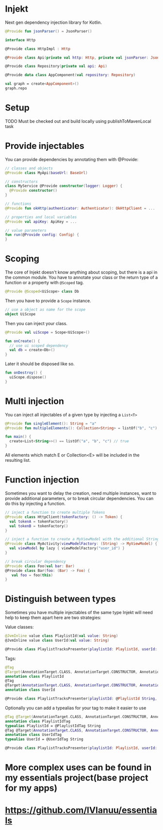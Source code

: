 # Injekt

Next gen dependency injection library for Kotlin.
```kotlin
@Provide fun jsonParser() = JsonParser()

interface Http

@Provide class HttpImpl : Http

@Provide class Api(private val http: Http, private val jsonParser: JsonParser)

@Provide class Repository(private val api: Api)

@Provide data class AppComponent(val repository: Repository)

val graph = create<AppComponent>()
graph.repo
```

# Setup
TODO
Must be checked out and build locally using publishToMavenLocal task

# Provide injectables
You can provide dependencies by annotating them with @Provide:
```kotlin
// classes and objects
@Provide class MyApi(baseUrl: BaseUrl)

// constructors
class MyService @Provide constructor(logger: Logger) {
  @Provide constructor()
}

// functions
@Provide fun okHttp(authenticator: Authenticator): OkHttpClient = ...

// properties and local variables
@Provide val apiKey: ApiKey = ...

// value parameters
fun run(@Provide config: Config) {
}
```

# Scoping
The core of Injekt doesn't know anything about scoping, but there is a api in the common module.
You have to annotate your class or the return type of a function or a property with ```@Scoped``` tag.
```kotlin
@Provide @Scoped<UiScope> class Db
```
Then you have to provide a ```Scope``` instance.
```kotlin
// use a object as name for the scope
object UiScope
```
Then you can inject your class.
```kotlin
@Provide val uiScope = Scope<UiScope>()

fun onCreate() {
  // use ui scoped dependency
  val db = create<Db>()
}
```
Later it should be disposed like so.
```kotlin
fun onDestroy() {
  uiScope.dispose()
}
```

# Multi injection
You can inject all injectables of a given type by injecting a ```List<T>```
```kotlin
@Provide fun singleElement(): String = "a"
@Provide fun multipleElements(): Collection<String> = listOf("b", "c")

fun main() {
  create<List<String>>() == listOf("a", "b", "c") // true
}
```
All elements which match E or Collection\<E\> will be included in the resulting list.

# Function injection
Sometimes you want to delay the creation, need multiple instances, want to provide additional parameters,
or to break circular dependencies.
You can do this by injecting a function.
```kotlin
// inject a function to create multiple Tokens
@Provide class HttpClient(tokenFactory: () -> Token) {
  val tokenA = tokenFactory()
  val tokenB = tokenFactory()
}

// inject a function to create a MyViewModel with the additional String parameter
@Provide class MyActivity(viewModelFactory: (String) -> MyViewModel) {
  val viewModel by lazy { viewModelFactory("user_id") }
}

// break circular dependency
@Provide class Foo(val bar: Bar)
@Provide class Bar(foo: (Bar) -> Foo) {
   val foo = foo(this)
}
```

# Distinguish between types
Sometimes you have multiple injectables of the same type
Injekt will need help to keep them apart here are two strategies:

Value classes:
```kotlin
@JvmInline value class PlaylistId(val value: String)
@JvmInline value class UserId(val value: String)

@Provide class PlaylistTracksPresenter(playlistId: PlaylistId, userId: UserId)
```

Tags:
```kotlin
@Tag 
@Target(AnnotationTarget.CLASS, AnnotationTarget.CONSTRUCTOR, AnnotationTarget.TYPE)
annotation class PlaylistId
@Tag
@Target(AnnotationTarget.CLASS, AnnotationTarget.CONSTRUCTOR, AnnotationTarget.TYPE)
annotation class UserId

@Provide class PlaylistTracksPresenter(playlistId: @PlaylistId String, userId: @UserId String)
```

Optionally you can add a typealias for your tag to make it easier to use
```kotlin
@Tag @Target(AnnotationTarget.CLASS, AnnotationTarget.CONSTRUCTOR, AnnotationTarget.TYPE)
annotation class PlaylistIdTag
typealias PlaylistId = @PlaylistIdTag String
@Tag @Target(AnnotationTarget.CLASS, AnnotationTarget.CONSTRUCTOR, AnnotationTarget.TYPE)
annotation class UserIdTag
typealias UserId = @UserIdTag String

@Provide class PlaylistTracksPresenter(playlistId: PlaylistId, userId: UserId)
```

# More complex uses can be found in my essentials project(base project for my apps)
# https://github.com/IVIanuu/essentials
